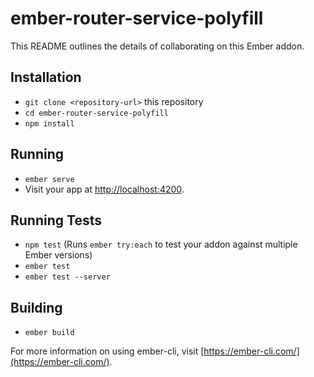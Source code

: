 # ember-router-service-polyfill

This README outlines the details of collaborating on this Ember addon.

## Installation

* `git clone <repository-url>` this repository
* `cd ember-router-service-polyfill`
* `npm install`

## Running

* `ember serve`
* Visit your app at [http://localhost:4200](http://localhost:4200).

## Running Tests

* `npm test` (Runs `ember try:each` to test your addon against multiple Ember versions)
* `ember test`
* `ember test --server`

## Building

* `ember build`

For more information on using ember-cli, visit [https://ember-cli.com/](https://ember-cli.com/).
